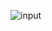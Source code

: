 
![input](https://user-images.githubusercontent.com/88882867/134936169-bfc6ecbd-a9d1-48dc-92c0-9078d491e92d.png)
